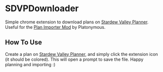 # SDVPDownloader
Simple chrome extension to download plans on [Stardew Valley Planner](https://stardew.info/). Useful for the [Plan Importer Mod](https://www.nexusmods.com/stardewvalley/mods/2071) by Platonymous.

##  How To Use

Create a plan on [Stardew Valley Planner](https://stardew.info/), and simply click the extension icon (it should be colored). This will open a prompt to save the file. Happy planning and importing :)